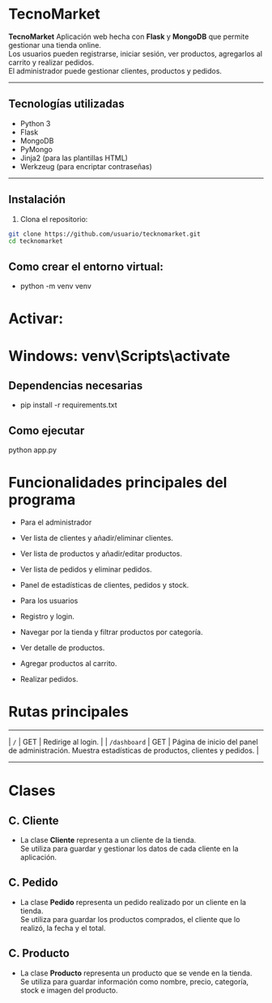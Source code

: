 # TecnoMarket

**TecnoMarket** Aplicación web hecha con **Flask** y **MongoDB** que permite gestionar una tienda online.  
Los usuarios pueden registrarse, iniciar sesión, ver productos, agregarlos al carrito y realizar pedidos.  
El administrador puede gestionar clientes, productos y pedidos.

---

## Tecnologías utilizadas

- Python 3
- Flask
- MongoDB
- PyMongo
- Jinja2 (para las plantillas HTML)
- Werkzeug (para encriptar contraseñas)

---

## Instalación

1. Clona el repositorio:

```bash
git clone https://github.com/usuario/tecknomarket.git
cd tecknomarket
```
## Como crear el entorno virtual:
- python -m venv venv
# Activar:
# Windows: venv\Scripts\activate


## Dependencias necesarias 
- pip install -r requirements.txt
## Como ejecutar
python app.py

# Funcionalidades principales del programa 
- Para el administrador

- Ver lista de clientes y añadir/eliminar clientes.

- Ver lista de productos y añadir/editar productos.

- Ver lista de pedidos y eliminar pedidos.

- Panel de estadísticas de clientes, pedidos y stock.

- Para los usuarios

- Registro y login.

- Navegar por la tienda y filtrar productos por categoría.

- Ver detalle de productos.

- Agregar productos al carrito.

- Realizar pedidos.
# Rutas principales

---
| `/` | GET | Redirige al login. |
| `/dashboard` | GET | Página de inicio del panel de administración. Muestra estadísticas de productos, clientes y pedidos. |

---

# Clases

## C. Cliente
-  La clase **Cliente** representa a un cliente de la tienda.  
Se utiliza para guardar y gestionar los datos de cada cliente en la aplicación.

## C. Pedido
- La clase **Pedido** representa un pedido realizado por un cliente en la tienda.  
Se utiliza para guardar los productos comprados, el cliente que lo realizó, la fecha y el total.

## C. Producto
- La clase **Producto** representa un producto que se vende en la tienda.  
Se utiliza para guardar información como nombre, precio, categoría, stock e imagen del producto.
